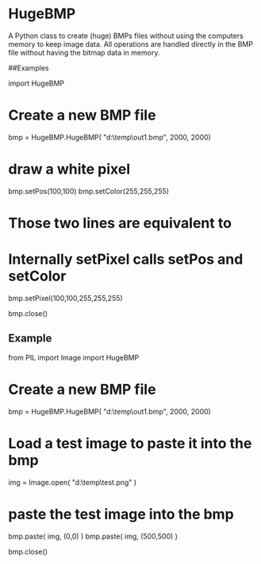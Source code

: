 # HugeBMP
A Python class to create (huge) BMPs files without using the computers memory to keep image data. All operations are handled directly in the BMP file without having the bitmap data in memory.

##Examples


import HugeBMP
# Create a new BMP file
bmp = HugeBMP.HugeBMP( "d:\\temp\\out1.bmp", 2000, 2000)

# draw a white pixel
bmp.setPos(100,100)
bmp.setColor(255,255,255)

# Those two lines are equivalent to
# Internally setPixel calls setPos and setColor
bmp.setPixel(100,100,255,255,255)

bmp.close()

## Example

from PIL import Image
import HugeBMP

# Create a new BMP file
bmp = HugeBMP.HugeBMP( "d:\\temp\\out1.bmp", 2000, 2000)

# Load a test image to paste it into the bmp
img = Image.open( "d:\\temp\\test.png" )

# paste the test image into the bmp
bmp.paste( img, (0,0) )
bmp.paste( img, (500,500) )

bmp.close()